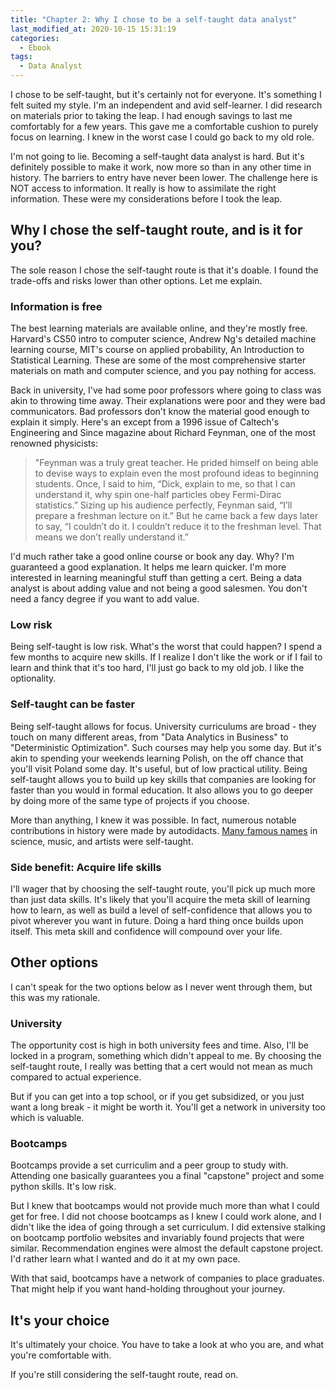 ```yaml
---
title: "Chapter 2: Why I chose to be a self-taught data analyst"
last_modified_at: 2020-10-15 15:31:19
categories:
  - Ebook
tags:
  - Data Analyst
---
```


I chose to be self-taught, but it's certainly not for everyone. It's something I felt suited my style. I'm an independent and avid self-learner. I did research on materials prior to taking the leap. I had enough savings to last me comfortably for a few years. This gave me a comfortable cushion to purely focus on learning. I knew in the worst case I could go back to my old role.

I'm not going to lie. Becoming a self-taught data analyst is hard. But it's definitely possible to make it work, now more so than in any other time in history.  The barriers to entry have never been lower. The challenge here is NOT access to information. It really is how to assimilate the right information. These were my considerations before I took the leap.



## Why I chose the self-taught route, and is it for you?

The sole reason I chose the self-taught route is that it's doable. I found the trade-offs and risks lower than other options. Let me explain.  

### Information is free

The best learning materials are available online, and they're mostly free. Harvard's CS50 intro to computer science, Andrew Ng's detailed machine learning course, MIT's course on applied probability, An Introduction to Statistical Learning. These are some of the most comprehensive starter materials on math and computer science, and you pay nothing for access. 

Back in university, I've had some poor professors where going to class was akin to throwing time away. Their explanations were poor and they were bad communicators. Bad professors don't know the material good enough to explain it simply. Here's an except from a 1996 issue of Caltech's Engineering and Since magazine about Richard Feynman, one of the most renowned physicists:

> "Feynman was a truly great teacher. He prided himself on being able to devise ways to explain even the most profound ideas to beginning students. Once, I said to him, “Dick, explain to me, so that I can understand it, why spin one-half particles obey Fermi-Dirac statistics.” Sizing up his audience perfectly, Feynman said, “I’ll prepare a freshman lecture on it.” But he came back a few days later to say, “I couldn’t do it. I couldn’t reduce it to the freshman level. That means we don’t really understand it.”

I'd much rather take a good online course or book any day. Why? I'm guaranteed a good explanation. It helps me learn quicker. I'm more interested in learning meaningful stuff than getting a cert. Being a data analyst is about adding value and not being a good salesmen. You don't need a fancy degree if you want to add value. 

### Low risk

Being self-taught is low risk. What's the worst that could happen? I spend a few months to acquire new skills. If I realize I don't like the work or if I fail to learn and think that it's too hard, I'll just go back to my old job. I like the optionality. 

### Self-taught can be faster

Being self-taught allows for focus. University curriculums are broad - they touch on many different areas, from "Data Analytics in Business" to "Deterministic Optimization". Such courses may help you some day. But it's akin to spending your weekends learning Polish, on the off chance that you'll visit Poland some day. It's useful, but of low practical utility. Being self-taught allows you to build up key skills that companies are looking for faster than you would in formal education. It also allows you to go deeper by doing more of the same type of projects if you choose.

More than anything, I knew it was possible. In fact, numerous notable contributions in history were made by autodidacts. [Many famous names](https://en.wikipedia.org/wiki/List_of_autodidacts) in science, music, and artists were self-taught.

### Side benefit: Acquire life skills

I'll wager that by choosing the self-taught route, you'll pick up much more than just data skills. It's likely that you'll acquire the meta skill of learning how to learn, as well as build a level of self-confidence that allows you to pivot wherever you want in future. Doing a hard thing once builds upon itself. This meta skill and confidence will compound over your life. 



## Other options

I can't speak for the two options below as I never went through them, but this was my rationale.

### University

The opportunity cost is high in both university fees and time. Also, I'll be locked in a program, something which didn't appeal to me. By choosing the self-taught route, I really was betting that a cert would not mean as much compared to actual experience. 

But if you can get into a top school, or if you get subsidized, or you just want a long break - it might be worth it. You'll get a network in university too which is valuable. 

### Bootcamps

Bootcamps provide a set curriculim and a peer group to study with. Attending one basically guarantees you a final "capstone" project and some python skills. It's low risk.  

But I knew that bootcamps would not provide much more than what I could get for free. I did not choose bootcamps as I knew I could work alone, and I didn't like the idea of going through a set curriculum. I did extensive stalking on bootcamp portfolio websites and invariably found projects that were similar. Recommendation engines were almost the default capstone project. I'd rather learn what I wanted and do it at my own pace. 

With that said, bootcamps have a network of companies to place graduates. That might help if you want hand-holding throughout your journey.



## It's your choice

It's ultimately your choice. You have to take a look at who you are, and what you're comfortable with. 

If you're still considering the self-taught route, read on. 
